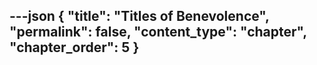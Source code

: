 ---json
{
  "title": "Titles of Benevolence",
  "permalink": false,
  "content_type": "chapter",
  "chapter_order": 5
}
---